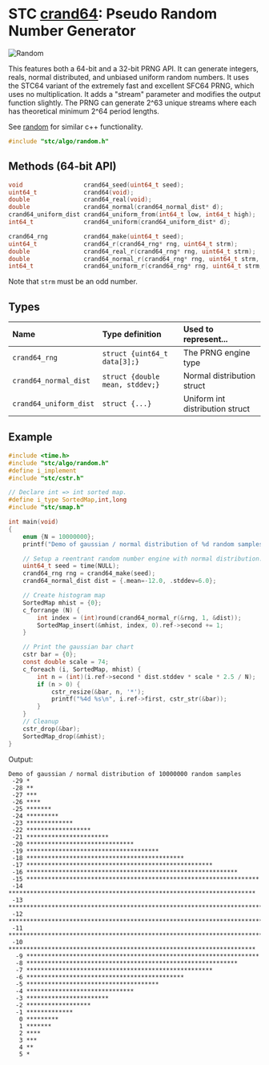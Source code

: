# STC [crand64](../include/stc/algo/random.h): Pseudo Random Number Generator
![Random](pics/random.jpg)

This features both a 64-bit and a 32-bit PRNG API. It can generate integers, reals, normal distributed,
and unbiased uniform random numbers. It uses the STC64 variant of the extremely fast and excellent SFC64
PRNG, which uses no multiplication. It adds a "stream" parameter and modifies the output function slightly.
The PRNG can generate 2^63 unique streams where each has theoretical minimum 2^64 period lengths.

See [random](https://en.cppreference.com/w/cpp/header/random) for similar c++ functionality.

```c
#include "stc/algo/random.h"
```

## Methods (64-bit API)

```c
void                 crand64_seed(uint64_t seed);                        // set global crand64() seed
uint64_t             crand64(void);                                      // global crand64_r(rng)
double               crand64_real(void);                                 // global crand64_real_r(rng)
double               crand64_normal(crand64_normal_dist* d);             // global crand64_normal_r(rng, d)
crand64_uniform_dist crand64_uniform_from(int64_t low, int64_t high);    // create a uniform distribution
int64_t              crand64_uniform(crand64_uniform_dist* d);           // global crand64_uniform_r(rng, d)

crand64_rng          crand64_make(uint64_t seed);                        // create a crand64_rng state from a seed value
uint64_t             crand64_r(crand64_rng* rng, uint64_t strm);         // reentrant; return rnd in [0, UINTPTR_MAX]
double               crand64_real_r(crand64_rng* rng, uint64_t strm);    // reentrant; return rnd in [0.0, 1.0)
double               crand64_normal_r(crand64_rng* rng, uint64_t strm, crand64_normal_dist* d);   // return normal distributed rnd's
int64_t              crand64_uniform_r(crand64_rng* rng, uint64_t strm, crand64_uniform_dist* d); // return rnd in [low, high]
```
Note that `strm` must be an odd number.
## Types

| Name                   | Type definition                   | Used to represent...         |
|:-----------------------|:----------------------------------|:-----------------------------|
| `crand64_rng`          | `struct {uint64_t data[3];}`      | The PRNG engine type         |
| `crand64_normal_dist`  | `struct {double mean, stddev;}`   | Normal distribution struct     |
| `crand64_uniform_dist` | `struct {...}`                    | Uniform int distribution struct |

## Example
```c
#include <time.h>
#include "stc/algo/random.h"
#define i_implement
#include "stc/cstr.h"

// Declare int => int sorted map.
#define i_type SortedMap,int,long
#include "stc/smap.h"

int main(void)
{
    enum {N = 10000000};
    printf("Demo of gaussian / normal distribution of %d random samples\n", N);

    // Setup a reentrant random number engine with normal distribution.
    uint64_t seed = time(NULL);
    crand64_rng rng = crand64_make(seed);
    crand64_normal_dist dist = {.mean=-12.0, .stddev=6.0};

    // Create histogram map
    SortedMap mhist = {0};
    c_forrange (N) {
        int index = (int)round(crand64_normal_r(&rng, 1, &dist));
        SortedMap_insert(&mhist, index, 0).ref->second += 1;
    }

    // Print the gaussian bar chart
    cstr bar = {0};
    const double scale = 74;
    c_foreach (i, SortedMap, mhist) {
        int n = (int)(i.ref->second * dist.stddev * scale * 2.5 / N);
        if (n > 0) {
            cstr_resize(&bar, n, '*');
            printf("%4d %s\n", i.ref->first, cstr_str(&bar));
        }
    }
    // Cleanup
    cstr_drop(&bar);
    SortedMap_drop(&mhist);
}
```
Output:
```
Demo of gaussian / normal distribution of 10000000 random samples
 -29 *
 -28 **
 -27 ***
 -26 ****
 -25 *******
 -24 *********
 -23 *************
 -22 ******************
 -21 ***********************
 -20 ******************************
 -19 *************************************
 -18 ********************************************
 -17 ****************************************************
 -16 ***********************************************************
 -15 *****************************************************************
 -14 *********************************************************************
 -13 ************************************************************************
 -12 *************************************************************************
 -11 ************************************************************************
 -10 *********************************************************************
  -9 *****************************************************************
  -8 ***********************************************************
  -7 ****************************************************
  -6 ********************************************
  -5 *************************************
  -4 ******************************
  -3 ***********************
  -2 ******************
  -1 *************
   0 *********
   1 *******
   2 ****
   3 ***
   4 **
   5 *
```
